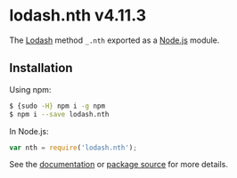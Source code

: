 # lodash.nth v4.11.3

The [Lodash](https://lodash.com/) method `_.nth` exported as a [Node.js](https://nodejs.org/) module.

## Installation

Using npm:
```bash
$ {sudo -H} npm i -g npm
$ npm i --save lodash.nth
```

In Node.js:
```js
var nth = require('lodash.nth');
```

See the [documentation](https://lodash.com/docs#nth) or [package source](https://github.com/lodash/lodash/blob/4.11.3-npm-packages/lodash.nth) for more details.

